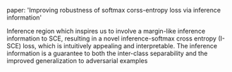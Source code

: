 paper: 'Improving robustness of softmax corss-entropy loss via inference information'


Inference region which inspires us to involve a margin-like inference information to SCE, resulting in a novel inference-softmax cross entropy (I-SCE) loss, which is intuitively appealing and interpretable. The inference information is a guarantee to both the inter-class separability and the improved generalization to adversarial examples


